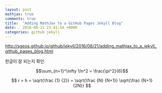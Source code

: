 ```yaml
---
layout: post
mathjax: true
comments: true
title:  "Adding MathJax to a GitHub Pages Jekyll Blog"
date:   2016-08-21 23:41:54 +0000
categories: github jekyll
---
```


http://sgeos.github.io/github/jekyll/2016/08/21/adding_mathjax_to_a_jekyll_github_pages_blog.html

한글이 잘 되는지 확인.

$$\sum_{n=1}^\infty 1/n^2 = \frac{\pi^2}{6}$$

$$ r = h = \sqrt{\frac {1} {2}} = \sqrt{\frac {N} {N+1}} \sqrt{\frac {N+1} {2N}} $$
